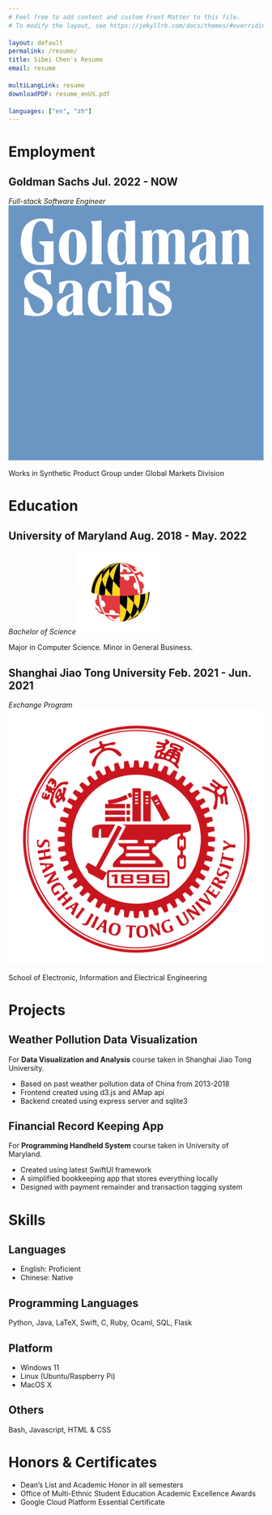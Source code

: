 ```yaml
---
# Feel free to add content and custom Front Matter to this file.
# To modify the layout, see https://jekyllrb.com/docs/themes/#overriding-theme-defaults

layout: default
permalink: /resume/
title: Sibei Chen's Resume
email: resume

multiLangLink: resume
downloadPDF: resume_enUS.pdf

languages: ["en", "zh"]
---
```


# Employment

## Goldman Sachs <span class="right">Jul. 2022 - NOW</span>

*Full-stack Software Engineer* <img class="logo" src="/assets/images/resume/gs_logo.png" alt="Goldman Sachs Logo">

Works in Synthetic Product Group under Global Markets Division

# Education

## University of Maryland <span class="right">Aug. 2018 - May. 2022</span>

*Bachelor of Science* <img class="logo" src="/assets/images/resume/umd_logo.png" alt="UMD Logo">

Major in Computer Science. Minor in General Business.

<!-- Taking courses in Algorithm Design, Compiler, web and iOS Programming. -->

## Shanghai Jiao Tong University <span class="right">Feb. 2021 - Jun. 2021</span>

*Exchange Program* <img class="logo" src="/assets/images/resume/sjtu_logo.png" alt="SJTU Logo">

School of Electronic, Information and Electrical Engineering

<!-- Taken course in Database Design, Data Visualization, Cryptography and Network Security. -->

<!-- # Experience

## University of Maryland <span class="right">Feb. 2022 - May. 2022</span>

*Teaching Assistant* @ CMSC 335 - Web Application Development with JavaScript

- Response to students' inquiry online
- Holds office hours for 3 hrs/week
- Write sample project codes
- Grade projects and exams

## University of Maryland <span class="right">Aug. 2021 - May. 2022</span>

*Teaching Assistant* @ CMSC 436 - Programming Handheld Systems

- Response to students' inquiry online
- Holds office hours for 3 hrs/week
- Write sample project codes
- Grade projects and exams

## ACM Research (Shanghai), Inc. <span class="right">Feb. 2021 - Mar. 2021</span>

*Intern* @ Mechanical Engineering Department

- Used Solidworks to model 3-d parts.
- Created an automatic archiving system to track and archive solidwork files of standard parts for future reuse.

## SAIC Motor Passenger Vehicle Company <span class="right">Jul. 2020 - Oct. 2020</span>

*Intern* @ Software Development Division

- Developes embedded system and computer vision system on passenger vehicles.
- Works in a team consists of 5 members.
- Implements software with AUTOSAR system.

## Morgan Stanley Huaxin Securities Co., Ltd. <span class="right">Apr. 2020 - Jul. 2020</span>

*Intern* @ Board of Directors Office

- Prepared for Company’s majority shareholder equity transfer.
- Modified its *Corporate Governance Policy* and other internal guidelines.
- Provided detailed information and presentations for regulatory administrations.
- Comprehends securities regulation set forth by CSRC.

## University of Maryland <span class="right">Oct. 2019 – Mar. 2020</span>

*Student Driver* @ Shuttle UM

- Drove shuttle buses and transit vans at the University.
- Familiared with mechanical structures of automotives.
- Acquired the Commercial Drivers’ License through rigorous training.

## University of Maryland <span class="right">Sep. 2018 – Dec. 2019</span>

*Research Assistant* @ Department of Human Development and Quantitative Methodology

- Data entry, literature review and basic data compiling for cognitive diagnosis modeling.
- Provides visual interpretation and analysis presentations. -->

# Projects

## Weather Pollution Data Visualization

For **Data Visualization and Analysis** course taken in Shanghai Jiao Tong University.

- Based on past weather pollution data of China from 2013-2018
- Frontend created using d3.js and AMap api
- Backend created using express server and sqlite3

## Financial Record Keeping App

For **Programming Handheld System** course taken in University of Maryland.

- Created using latest SwiftUI framework
- A simplified bookkeeping app that stores everything locally
- Designed with payment remainder and transaction tagging system

# Skills

## Languages

- English: Proficient
- Chinese: Native

## Programming Languages

Python, Java, LaTeX, Swift, C, Ruby, Ocaml, SQL, Flask

## Platform

- Windows 11
- Linux (Ubuntu/Raspberry Pi)
- MacOS X

## Others

Bash, Javascript, HTML & CSS

<!-- ## Class B Commercial Drivers' License -->

# Honors & Certificates

- Dean’s List and Academic Honor in all semesters
- Office of Multi-Ethnic Student Education Academic Excellence Awards
- Google Cloud Platform Essential Certificate
